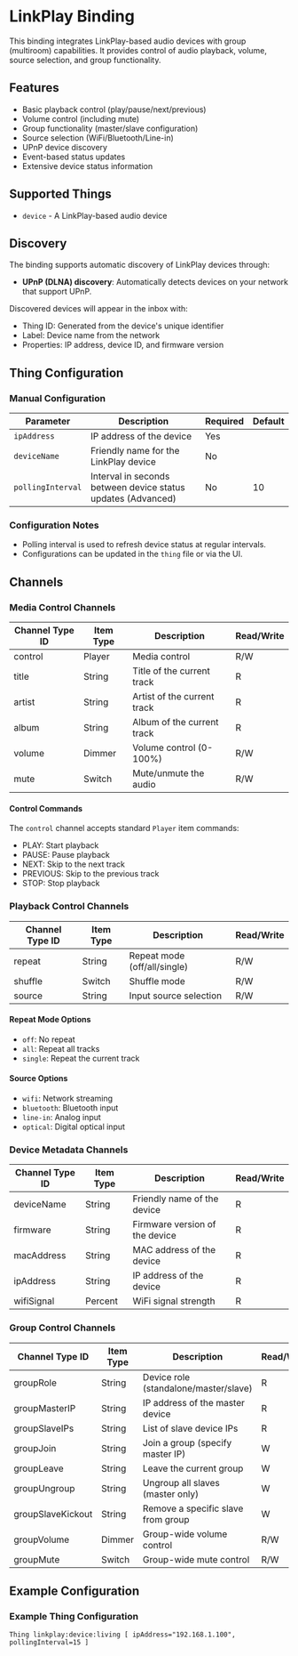 # LinkPlay Binding

This binding integrates LinkPlay-based audio devices with group (multiroom) capabilities. It provides control of audio playback, volume, source selection, and group functionality.

## Features

- Basic playback control (play/pause/next/previous)
- Volume control (including mute)
- Group functionality (master/slave configuration)
- Source selection (WiFi/Bluetooth/Line-in)
- UPnP device discovery
- Event-based status updates
- Extensive device status information

## Supported Things

- `device` - A LinkPlay-based audio device

## Discovery

The binding supports automatic discovery of LinkPlay devices through:

- **UPnP (DLNA) discovery**: Automatically detects devices on your network that support UPnP.

Discovered devices will appear in the inbox with:

- Thing ID: Generated from the device's unique identifier
- Label: Device name from the network
- Properties: IP address, device ID, and firmware version

## Thing Configuration

### Manual Configuration

| Parameter       | Description                                      | Required | Default |
|------------------|--------------------------------------------------|----------|---------|
| `ipAddress`      | IP address of the device                        | Yes      |         |
| `deviceName`     | Friendly name for the LinkPlay device           | No       |         |
| `pollingInterval`| Interval in seconds between device status updates (Advanced) | No | 10      |

### Configuration Notes

- Polling interval is used to refresh device status at regular intervals.
- Configurations can be updated in the `thing` file or via the UI.

## Channels

### Media Control Channels

| Channel Type ID | Item Type | Description                    | Read/Write |
|-----------------|-----------|--------------------------------|------------|
| control         | Player    | Media control                 | R/W        |
| title           | String    | Title of the current track    | R          |
| artist          | String    | Artist of the current track   | R          |
| album           | String    | Album of the current track    | R          |
| volume          | Dimmer    | Volume control (0-100%)       | R/W        |
| mute            | Switch    | Mute/unmute the audio         | R/W        |

#### Control Commands

The `control` channel accepts standard `Player` item commands:

- PLAY: Start playback
- PAUSE: Pause playback
- NEXT: Skip to the next track
- PREVIOUS: Skip to the previous track
- STOP: Stop playback

### Playback Control Channels

| Channel Type ID | Item Type | Description                    | Read/Write |
|-----------------|-----------|--------------------------------|------------|
| repeat          | String    | Repeat mode (off/all/single)  | R/W        |
| shuffle         | Switch    | Shuffle mode                  | R/W        |
| source          | String    | Input source selection        | R/W        |

#### Repeat Mode Options

- `off`: No repeat
- `all`: Repeat all tracks
- `single`: Repeat the current track

#### Source Options

- `wifi`: Network streaming
- `bluetooth`: Bluetooth input
- `line-in`: Analog input
- `optical`: Digital optical input

### Device Metadata Channels

| Channel Type ID | Item Type | Description                    | Read/Write |
|-----------------|-----------|--------------------------------|------------|
| deviceName      | String    | Friendly name of the device    | R          |
| firmware        | String    | Firmware version of the device| R          |
| macAddress      | String    | MAC address of the device      | R          |
| ipAddress       | String    | IP address of the device       | R          |
| wifiSignal      | Percent   | WiFi signal strength           | R          |

### Group Control Channels

| Channel Type ID    | Item Type | Description                        | Read/Write |
|--------------------|-----------|------------------------------------|------------|
| groupRole          | String    | Device role (standalone/master/slave) | R      |
| groupMasterIP      | String    | IP address of the master device    | R          |
| groupSlaveIPs      | String    | List of slave device IPs           | R          |
| groupJoin          | String    | Join a group (specify master IP)   | W          |
| groupLeave         | String    | Leave the current group            | W          |
| groupUngroup       | String    | Ungroup all slaves (master only)   | W          |
| groupSlaveKickout  | String    | Remove a specific slave from group | W          |
| groupVolume        | Dimmer    | Group-wide volume control          | R/W        |
| groupMute          | Switch    | Group-wide mute control            | R/W        |

## Example Configuration

### Example Thing Configuration

```plaintext
Thing linkplay:device:living [ ipAddress="192.168.1.100", pollingInterval=15 ]
